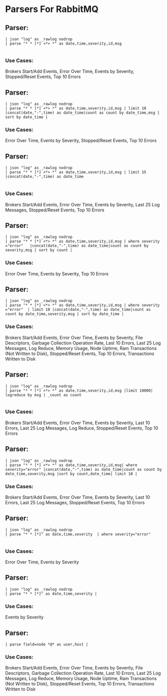 # Parsers For RabbitMQ

## Parser:
```
| json "log" as _rawlog nodrop
| parse "* * [*] <*> *" as date,time,severity,id,msg
 
```
### Use Cases:
Brokers Start/Add Events, Error Over Time, Events by Severity, Stopped/Reset Events, Top 10 Errors



## Parser:
```
| json "log" as _rawlog nodrop
| parse "* * [*] <*> *" as date,time,severity,id,msg | limit 10 |concat(date,"-",time) as date_time|count as count by date_time,msg | sort by date_time | 
```
### Use Cases:
Error Over Time, Events by Severity, Stopped/Reset Events, Top 10 Errors



## Parser:
```
| json "log" as _rawlog nodrop
| parse "* * [*] <*> *" as date,time,severity,id,msg | limit 15 |concat(date,"-",time) as date_time
 
```
### Use Cases:
Brokers Start/Add Events, Error Over Time, Events by Severity, Last 25 Log Messages, Stopped/Reset Events, Top 10 Errors



## Parser:
```
| json "log" as _rawlog nodrop
| parse "* * [*] <*> *" as date,time,severity,id,msg | where severity ="error"   |concat(date,"-",time) as date_time|count as count by severity,msg | sort by count | 
```
### Use Cases:
Error Over Time, Events by Severity, Top 10 Errors



## Parser:
```
| json "log" as _rawlog nodrop
| parse "* * [*] <*> *" as date,time,severity,id,msg | where severity ="error"  | limit 10 |concat(date,"-",time) as date_time|count as count by date_time,severity,msg | sort by date_time | 
```
### Use Cases:
Brokers Start/Add Events, Error Over Time, Events by Severity, File Descriptors, Garbage Collection Operation Rate, Last 10 Errors, Last 25 Log Messages, Log Reduce, Memory Usage, Node Uptime, Ram Transactions (Not Written to Disk), Stopped/Reset Events, Top 10 Errors, Transactions Written to Disk



## Parser:
```
| json "log" as _rawlog nodrop
| parse "* * [*] <*> *" as date,time,severity,id,msg |limit 10000| logreduce by msg | _count as count 
 
```
### Use Cases:
Brokers Start/Add Events, Error Over Time, Events by Severity, Last 10 Errors, Last 25 Log Messages, Log Reduce, Stopped/Reset Events, Top 10 Errors



## Parser:
```
| json "log" as _rawlog nodrop
| parse "* * [*] <*> *" as date,time,severity,id,msg| where severity="error" |concat(date,"-",time) as date_time|count as count by date_time,severity,msg |sort by count,date_time| limit 10 | 
```
### Use Cases:
Brokers Start/Add Events, Error Over Time, Events by Severity, Last 10 Errors, Last 25 Log Messages, Stopped/Reset Events, Top 10 Errors



## Parser:
```
| json "log" as _rawlog nodrop
| parse "* * [*]" as date,time,severity  | where severity="error"
 
```
### Use Cases:
Error Over Time, Events by Severity



## Parser:
```
| json "log" as _rawlog nodrop
| parse "* * [*]" as date,time,severity | 
```
### Use Cases:
Events by Severity



## Parser:
```
| parse field=node *@* as user,host | 
```
### Use Cases:
Brokers Start/Add Events, Error Over Time, Events by Severity, File Descriptors, Garbage Collection Operation Rate, Last 10 Errors, Last 25 Log Messages, Log Reduce, Memory Usage, Node Uptime, Ram Transactions (Not Written to Disk), Stopped/Reset Events, Top 10 Errors, Transactions Written to Disk


